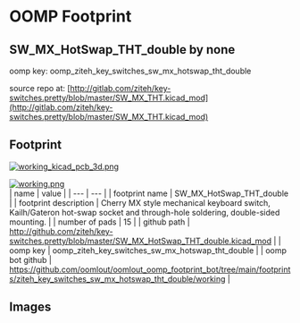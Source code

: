 # OOMP Footprint  
## SW_MX_HotSwap_THT_double  by none  
  
oomp key: oomp_ziteh_key_switches_sw_mx_hotswap_tht_double  
  
source repo at: [http://gitlab.com/ziteh/key-switches.pretty/blob/master/SW_MX_THT.kicad_mod](http://gitlab.com/ziteh/key-switches.pretty/blob/master/SW_MX_THT.kicad_mod)  
## Footprint  
  
[![working_kicad_pcb_3d.png](working_kicad_pcb_3d_600.png)](working_kicad_pcb_3d.png)  
  
[![working.png](working_600.png)](working.png)  
| name | value | 
| --- | --- | 
| footprint name | SW_MX_HotSwap_THT_double | 
| footprint description | Cherry MX style mechanical keyboard switch, Kailh/Gateron hot-swap socket and through-hole soldering, double-sided mounting. | 
| number of pads | 15 | 
| github path | http://github.com/ziteh/key-switches.pretty/blob/master/SW_MX_HotSwap_THT_double.kicad_mod | 
| oomp key | oomp_ziteh_key_switches_sw_mx_hotswap_tht_double | 
| oomp bot github | https://github.com/oomlout/oomlout_oomp_footprint_bot/tree/main/footprints/ziteh_key_switches_sw_mx_hotswap_tht_double/working | 
## Images  
